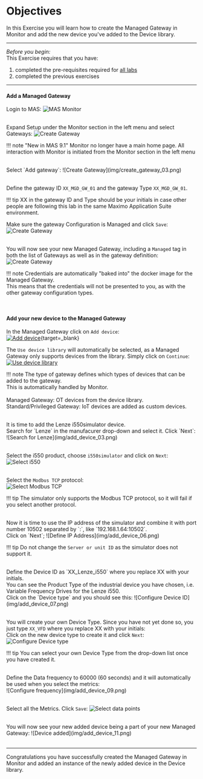 # Objectives
In this Exercise you will learn how to create the Managed Gateway in Monitor and add the new device you've added to the Device library.

---
*Before you begin:*  
This Exercise requires that you have:

1. completed the pre-requisites required for [all labs](prereqs.md)
2. completed the previous exercises

---

#### Add a Managed Gateway

Login to MAS:
![MAS Monitor](img/create_gateway_01.png)</br></br>

Expand Setup under the Monitor section in the left menu and select Gateways:
![Create Gateway](img/create_gateway_02.png)

!!! note "New in MAS 9.1"
    Monitor no longer have a main home page. All interaction with Monitor is initiated from the Monitor section in the left menu</br>

</br>
Select `Add gateway`:
![Create Gateway](img/create_gateway_03.png)</br></br>

Define the gateway ID `XX_MGD_GW_01` and the gateway Type `XX_MGD_GW_01`.

!!! tip
    XX in the gateway ID and Type should be your initials in case other people are following this lab in the same Maximo Application Suite environment.

Make sure the gateway Configuration is Managed and click `Save`:
![Create Gateway](img/create_gateway_04.png)</br></br>

You will now see your new Managed Gateway, including a `Managed` tag in both the list of Gateways as well as in the gateway definition:
![Create Gateway](img/create_gateway_05.png)</br>

!!! note
    Credentials are automatically "baked into" the docker image for the Managed Gateway.</br>
    This means that the credentials will not be presented to you, as with the other gateway configuration types.</br>


</br>

#### Add your new device to the Managed Gateway

In the Managed Gateway click on `Add device`:</br>
[![Add device]][Add device]{target=_blank}</br>

The `Use device library` will automatically be selected, as a Managed Gateway only supports devices from the library. Simply click on `Continue`:  
[![Use device library]][Use device library]

!!! note
    The type of gateway defines which types of devices that can be added to the gateway.</br>
    This is automatically handled by Monitor.</br></br>
    Managed Gateway: OT devices from the device library.</br>
    Standard/Privileged Gateway: IoT devices are added as custom devices.</br>

</br>
It is time to add the Lenze i550simulator device.</br>
Search for `Lenze` in the manufacurer drop-down and select it. Click `Next`:</br>
![Search for Lenze](img/add_device_03.png)</br></br>

Select the i550 product, choose `i550simulator` and click on `Next`:</br>
![Select i550](img/add_device_04.png)</br></br>

Select the `Modbus TCP` protocol:</br>
![Select Modbus TCP](img/add_device_05.png)

!!! tip 
    The simulator only supports the Modbus TCP protocol, so it will fail if you select another protocol.</br>

</br>
Now it is time to use the IP address of the simulator and combine it with port number 10502 separated by `:`, like `192.168.1.64:10502`.</br>
Click on `Next`;
![Define IP Address](img/add_device_06.png)

!!! tip 
    Do not change the `Server or unit ID` as the simulator does not support it.</br>

</br>
Define the Device ID as `XX_Lenze_i550` where you replace XX with your initials.</br>
You can see the Product Type of the industrial device you have chosen, i.e. Variable Frequency Drives for the Lenze i550.</br>
Click on the `Device type` and you should see this:
![Configure Device ID](img/add_device_07.png)</br></br>

You will create your own Device Type. Since you have not yet done so, you just type `XX_VFD` where you replace XX with your initials:</br>
Click on the new device type to create it and click `Next`:
![Configure Device type](img/add_device_08.png)

!!! tip 
    You can select your own Device Type from the drop-down list once you have created it.</br>

</br>
Define the Data frequency to 60000 (60 seconds) and it will automatically be used when you select the metrics:</br>
![Configure frequency](img/add_device_09.png)</br></br>

Select all the Metrics. Click `Save`:
![Select data points](img/add_device_10.png)


</br>
You will now see your new added device being a part of your new Managed Gateway:
![Device added](img/add_device_11.png)</br></br>

---
Congratulations you have successfully created the Managed Gateway in Monitor and added an instance of the newly added device in the Device library.</br>

[Add device]: img/add_device_01.png
[Use device library]: img/add_device_02.png